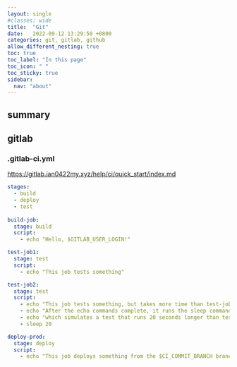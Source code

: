 ```yaml
---
layout: single
#classes: wide
title:  "Git"
date:   2022-09-12 13:29:50 +0800
categories: git, gitlab, github
allow_different_nesting: true
toc: true
toc_label: "In this page"
toc_icon: " "
toc_sticky: true
sidebar:
  nav: "about"
---
```


## summary

## gitlab

### .gitlab-ci.yml

<https://gitlab.ian0422my.xyz/help/ci/quick_start/index.md>

```yaml
stages:
  - build
  - deploy
  - test
  
build-job:
  stage: build
  script:
    - echo "Hello, $GITLAB_USER_LOGIN!"

test-job1:
  stage: test
  script:
    - echo "This job tests something"

test-job2:
  stage: test
  script:
    - echo "This job tests something, but takes more time than test-job1."
    - echo "After the echo commands complete, it runs the sleep command for 20 seconds"
    - echo "which simulates a test that runs 20 seconds longer than test-job1"
    - sleep 20

deploy-prod:
  stage: deploy
  script:
    - echo "This job deploys something from the $CI_COMMIT_BRANCH branch."
```
